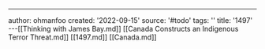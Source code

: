 ---
author: ohmanfoo
created: '2022-09-15'
source: '#todo'
tags: ''
title: '1497'
---[[Thinking with James Bay.md]]
[[Canada Constructs an Indigenous Terror Threat.md]]
[[1497.md]]
[[Canada.md]]
